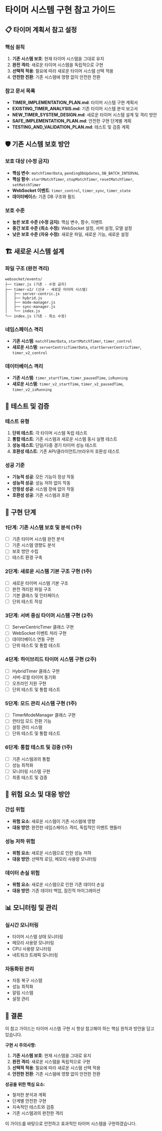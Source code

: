 # 타이머 시스템 구현 참고 가이드

## 📋 타이머 계획서 참고 설정

### 핵심 원칙
1. **기존 시스템 보호**: 현재 타이머 시스템을 그대로 유지
2. **완전 격리**: 새로운 타이머 시스템을 독립적으로 구현
3. **선택적 적용**: 필요에 따라 새로운 타이머 시스템 선택 적용
4. **안전한 전환**: 기존 시스템에 영향 없이 안전한 전환

### 참고 문서 목록
- **TIMER_IMPLEMENTATION_PLAN.md**: 타이머 시스템 구현 계획서
- **EXISTING_TIMER_ANALYSIS.md**: 기존 타이머 시스템 분석 보고서
- **NEW_TIMER_SYSTEM_DESIGN.md**: 새로운 타이머 시스템 설계 및 격리 방안
- **SAFE_IMPLEMENTATION_PLAN.md**: 안전한 구현 단계별 계획
- **TESTING_AND_VALIDATION_PLAN.md**: 테스트 및 검증 계획

## 🛡️ 기존 시스템 보호 방안

### 보호 대상 (수정 금지)
- **핵심 변수**: `matchTimerData`, `pendingDbUpdates`, `DB_BATCH_INTERVAL`
- **핵심 함수**: `startMatchTimer`, `stopMatchTimer`, `resetMatchTimer`, `setMatchTimer`
- **WebSocket 이벤트**: `timer_control`, `timer_sync`, `timer_state`
- **데이터베이스**: 기존 DB 구조와 필드

### 보호 수준
- **높은 보호 수준 (수정 금지)**: 핵심 변수, 함수, 이벤트
- **중간 보호 수준 (최소 수정)**: WebSocket 설정, 서버 설정, 모델 설정
- **낮은 보호 수준 (자유 수정)**: 새로운 파일, 새로운 기능, 새로운 설정

## 🏗️ 새로운 시스템 설계

### 파일 구조 (완전 격리)
```
websocket/events/
├── timer.js (기존 - 수정 금지)
├── timer-v2/ (신규 - 새로운 타이머 시스템)
│   ├── server-centric.js
│   ├── hybrid.js
│   ├── mode-manager.js
│   ├── sync-manager.js
│   └── index.js
└── index.js (기존 - 최소 수정)
```

### 네임스페이스 격리
- **기존 시스템**: `matchTimerData`, `startMatchTimer`, `timer_control`
- **새로운 시스템**: `serverCentricTimerData`, `startServerCentricTimer`, `timer_v2_control`

### 데이터베이스 격리
- **기존 시스템**: `timer_startTime`, `timer_pausedTime`, `isRunning`
- **새로운 시스템**: `timer_v2_startTime`, `timer_v2_pausedTime`, `timer_v2_isRunning`

## 🧪 테스트 및 검증

### 테스트 유형
1. **단위 테스트**: 각 타이머 시스템 독립 테스트
2. **통합 테스트**: 기존 시스템과 새로운 시스템 동시 실행 테스트
3. **성능 테스트**: 단일/다중 경기 타이머 성능 테스트
4. **호환성 테스트**: 기존 API/클라이언트/브라우저 호환성 테스트

### 성공 기준
- **기능적 성공**: 모든 기능이 정상 작동
- **성능적 성공**: 성능 저하 없이 작동
- **안정성 성공**: 시스템 장애 없이 작동
- **호환성 성공**: 기존 시스템과 호환

## 📅 구현 단계

### 1단계: 기존 시스템 보호 및 분석 (1주)
- [ ] 기존 타이머 시스템 완전 분석
- [ ] 기존 시스템 영향도 분석
- [ ] 보호 방안 수립
- [ ] 테스트 환경 구축

### 2단계: 새로운 시스템 기본 구조 구현 (1주)
- [ ] 새로운 타이머 시스템 기본 구조
- [ ] 완전 격리된 파일 구조
- [ ] 기본 클래스 및 인터페이스
- [ ] 단위 테스트 작성

### 3단계: 서버 중심 타이머 시스템 구현 (2주)
- [ ] ServerCentricTimer 클래스 구현
- [ ] WebSocket 이벤트 처리 구현
- [ ] 데이터베이스 연동 구현
- [ ] 단위 테스트 및 통합 테스트

### 4단계: 하이브리드 타이머 시스템 구현 (2주)
- [ ] HybridTimer 클래스 구현
- [ ] 서버-로컬 타이머 동기화
- [ ] 오프라인 지원 구현
- [ ] 단위 테스트 및 통합 테스트

### 5단계: 모드 관리 시스템 구현 (1주)
- [ ] TimerModeManager 클래스 구현
- [ ] 런타임 모드 전환 기능
- [ ] 설정 관리 시스템
- [ ] 단위 테스트 및 통합 테스트

### 6단계: 통합 테스트 및 검증 (1주)
- [ ] 기존 시스템과의 통합
- [ ] 성능 최적화
- [ ] 모니터링 시스템 구현
- [ ] 최종 테스트 및 검증

## 🚨 위험 요소 및 대응 방안

### 간섭 위험
- **위험 요소**: 새로운 시스템이 기존 시스템에 영향
- **대응 방안**: 완전한 네임스페이스 격리, 독립적인 이벤트 핸들러

### 성능 저하 위험
- **위험 요소**: 새로운 시스템으로 인한 성능 저하
- **대응 방안**: 선택적 로딩, 메모리 사용량 모니터링

### 데이터 손실 위험
- **위험 요소**: 새로운 시스템으로 인한 기존 데이터 손실
- **대응 방안**: 기존 데이터 백업, 점진적 마이그레이션

## 📊 모니터링 및 관리

### 실시간 모니터링
- 타이머 시스템 상태 모니터링
- 메모리 사용량 모니터링
- CPU 사용량 모니터링
- 네트워크 트래픽 모니터링

### 자동화된 관리
- 자동 복구 시스템
- 성능 최적화
- 알림 시스템
- 설정 관리

## 📝 결론

이 참고 가이드는 타이머 시스템 구현 시 항상 참고해야 하는 핵심 원칙과 방안을 담고 있습니다.

**구현 시 주의사항:**
1. **기존 시스템 보호**: 현재 시스템을 그대로 유지
2. **완전 격리**: 새로운 시스템을 독립적으로 구현
3. **선택적 적용**: 필요에 따라 새로운 시스템 선택 적용
4. **안전한 전환**: 기존 시스템에 영향 없이 안전한 전환

**성공을 위한 핵심 요소:**
- 철저한 분석과 계획
- 단계별 안전한 구현
- 지속적인 테스트와 검증
- 기존 시스템과의 완전한 격리

이 가이드를 바탕으로 안전하고 효과적인 타이머 시스템을 구현하겠습니다.
